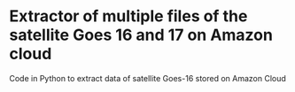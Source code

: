 # Extractor of multiple files of the satellite Goes 16 and 17 on Amazon cloud
Code in Python to extract data of satellite Goes-16 stored on Amazon Cloud 
